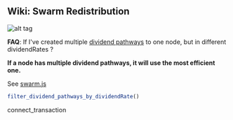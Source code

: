 ## Wiki: Swarm Redistribution


![alt tag](http://i.imgur.com/TNwsT37.png)


<b>FAQ</b>: If I've created multiple <a href="https://www.youtube.com/watch?v=bxyjt2T_nLQ">dividend pathways</a> to one node, but in different dividendRates ?

<b>If a node has multiple dividend pathways, it will use the most efficient one. </b>

See <a href="https://github.com/p2p-safety-net-co-op-dividend-scheme/server/blob/master/docs/swarm.js">swarm.js</a>
```js
filter_dividend_pathways_by_dividendRate()
```

connect_transaction